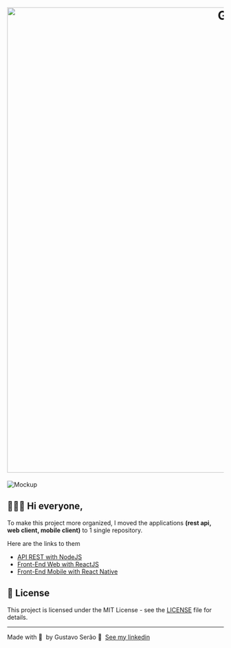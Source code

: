 <h1 align="center">
	<img alt="GoStack" src="https://camo.githubusercontent.com/d25397e9df01fe7882dcc1cbc96bdf052ffd7d0c/68747470733a2f2f73746f726167652e676f6f676c65617069732e636f6d2f676f6c64656e2d77696e642f626f6f7463616d702d676f737461636b2f6865616465722d6465736166696f732e706e67" width="1080px" />
</h1>

<img alt="Mockup" src="https://res.cloudinary.com/eliasgcf/image/upload/v1587509596/GoBarber/mockup_ocggit.png">

## 👨🏻‍💻 Hi everyone,

To make this project more organized, I moved the applications **(rest api, web client, mobile client)** to 1 single repository.

Here are the links to them

- [API REST with NodeJS](https://github.com/Gugusta/GitGoBarber/tree/master/GoBarber-BackEnd)
- [Front-End Web with ReactJS](https://github.com/Gugusta/GitGoBarber/tree/master/GoBarber-Web)
- [Front-End Mobile with React Native](https://github.com/Gugusta/GitGoBarber/tree/master/GoBarber-App)

## 📝 License

This project is licensed under the MIT License - see the [LICENSE](LICENSE) file for details.

---

Made with 💜 &nbsp;by Gustavo Serão 👋 &nbsp;[See my linkedin](https://www.linkedin.com/in/gustavoserao-engenhariadacomputacao/)
